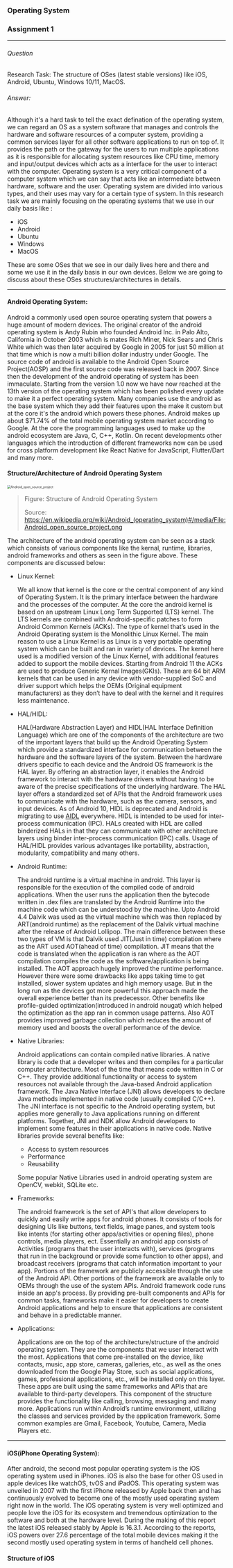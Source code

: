 ### Operating System 

### Assignment 1

---

###### Question

Research Task: The structure of OSes (latest stable versions) like iOS, Android, Ubuntu, Windows 10/11, MacOS.

###### Answer:

Although it's a hard task to tell the exact defination of the operating system, we can regard an OS as a system software that manages and controls the hardware and software resources of a computer system, providing a common services layer for all other software applications to run on top of. It provides the path or the gateway for the users to run multiple applications as it is responsible for allocating system resources like CPU time, memory and input/output devices which acts as a interface for the user to interact with the computer. Operating system is a very critical component of a computer system which we can say that acts like an intermediate between hardware, software and the user. Operating system are divided into various types, and their uses may vary for a certain type of system. In this research task we are mainly focusing on the operating systems that we use in our daily basis like :

* iOS 
* Android 
* Ubuntu
* Windows 
* MacOS

These are some OSes that we see in our daily lives here and there and some we use it in the daily basis in our own devices. Below we are going to discuss about these OSes structures/architectures in details.

---

#### Android Operating System:

Android a commonly used open source operating system that powers a huge amount of modern devices. The original creator of the android operating system is Andy Rubin who founded Android Inc. in Palo Alto, California in October 2003 which is mates Rich Miner, Nick Sears and Chris White which was then later acquired by Google in 2005 for just 50 million at that time which is now a multi billion dollar industry under Google. The source code of android is available to the Android Open Source Project(AOSP) and the first source code was released back in 2007. Since then the development of the android operating of system has been immaculate. Starting from the version 1.0 now we have now reached at the 13th version of the operating system which has been polished every update to make it a perfect operating system. Many companies use the android as the base system which they add their features upon the make it custom but at the core it's the android which powers these phones. Android makes up about $71.74% of the total mobile operating system market according to Google. At the core the programming languages used to make up the android ecosystem are Java, C, C++, Kotlin. On recent developments other languages which the introduction of different frameworks now can be used for cross platform development like React Native for JavaScript, Flutter/Dart and many more.

#### Structure/Architecture of Android Operating System

<img src="/home/tyzrex/Downloads/Android_open_source_project.png" alt="Android_open_source_project" style="zoom:50%;" />

> Figure: Structure of Android Operating System
>
> Source: https://en.wikipedia.org/wiki/Android_(operating_system)#/media/File:Android_open_source_project.png

The architecture of the android operating system can be seen as a stack which consists of various components like the kernal, runtime, libraries, android frameworks and others as seen in the figure above. These components are discussed below:

* Linux Kernel:

  We all know that kernel is the core or the central component of any kind of Operating System. It is the primary interface between the hardware and the processes of the computer.  At the core the android kernel is based on an upstream Linux Long Term Supported (LTS) kernel. The LTS kernels are combined with Android-specific patches to form Android Common Kernels (ACKs). The type of kernel that’s used in the Android Operating system is the Monolithic Linux Kernel. The main reason to use a Linux Kernel is as Linux is a very portable operating system which can be built and ran in variety of devices. The kernel here used is a modified version of the Linux Kernel, with additional features added to support the mobile devices. Starting from Android 11 the ACKs are used to produce Generic Kernal Images(GKIs). These are 64 bit ARM kernels that can be used in any device with vendor-supplied SoC and driver support which helps the OEMs (Original equipment manufacturers) as they don’t have to deal with the kernel and it requires less maintenance.

* HAL/HIDL:

  HAL(Hardware Abstraction Layer) and HIDL(HAL Interface Definition Language) which are one of the components of the architecture are two of the important layers that build up the Android Operating System which provide a standardized interface for communication between the hardware and the software layers of the system. Between the hardware drivers specific to each device and the Android OS framework is the HAL layer. By offering an abstraction layer, it enables the Android framework to interact with the hardware drivers without having to be aware of the precise specifications of the underlying hardware. The HAL layer offers a standardized set of APIs that the Android framework uses to communicate with the hardware, such as the camera, sensors, and input devices. As of Android 10, HIDL is deprecated and Android is migrating to use [AIDL](https://source.android.com/docs/core/architecture/aidl) everywhere. HIDL is intended to be used for inter-process communication (IPC). HALs created with HDL are called binderized HALs in that they can communicate with other architecture layers using binder inter-process communication (IPC) calls. Usage of HAL/HIDL provides various advantages like portability, abstraction, modularity, compatibility and many others.

* Android Runtime:

  The android runtime is a virtual machine in android. This layer is responsible for the execution of the compiled code of android applications. When the user runs the application then the bytecode written in .dex files are translated by the Android Runtime into the machine code which can be understood by the machine. Upto Android 4.4 Dalvik was used as the virtual machine which was then replaced by ART(android runtime) as the replacement of the Dalvik virtual machine after the release of Android Lollipop. The main difference between these two types of VM is that Dalvik used JIT(Just in time) compilation where as the ART used AOT(ahead of time) compilation. JIT means that the code is translated when the application is ran where as the AOT compilation compiles the code as the software/application is being installed. The AOT approach hugely improved the runtime performance. However there were some drawbacks like apps taking time to get installed, slower system updates and high memory usage. But in the long run as the devices got more powerful this approach made the overall experience better than its predecessor. Other benefits like profile-guided optimization(introduced in android nougat) which helped the optimization as the app ran in common usage patterns. Also AOT provides improved garbage collection which reduces the amount of memory used and boosts the overall performance of the device. 

* Native Libraries: 

  Android applications can contain compiled native libraries. A native library is code that a developer writes and then compiles for a particular computer architecture. Most of the time that means code written in C or C++. They provide additional functionality or access to system resources not available through the Java-based Android application framework. The Java Native Interface (JNI) allows developers to declare Java methods implemented in native code (usually compiled C/C++). The JNI interface is not specific to the Android operating system, but applies more generally to Java applications running on different platforms. Together, JNI and NDK allow Android developers to implement some features in their applications in native code. Native libraries provide several benefits like:

  * Access to system resources
  * Performance
  * Reusability

  Some popular Native Libraries used in android operating system are OpenCV, webkit, SQLite etc.

* Frameworks:

  The android framework is the set of API's that allow developers to quickly and easily write apps for android phones. It consists of tools for designing UIs like buttons, text fields, image panes, and system tools like intents (for starting other apps/activities or opening files), phone controls, media players, ect. Essentially an android app consists of Activities (programs that the user interacts with), services (programs that run in the background or provide some function to other apps), and broadcast receivers (programs that catch information important to your app). Portions of the framework are publicly accessible through the use of the Android API. Other portions of the framework are available only to OEMs through the use of the system APIs. Android framework code runs inside an app's process. By providing pre-built components and APIs for common tasks, frameworks make it easier for developers to create Android applications and help to ensure that applications are consistent and behave in a predictable manner.

* Applications:

  Applications are on the top of the architecture/structure of the android operating system. They are the components that we user interact with the most. Applications that come pre-installed on the device, like contacts, music, app store, cameras, galleries, etc., as well as the ones downloaded from the Google Play Store, such as social applications, games, professional applications, etc., will be installed only on this layer. These apps are built using the same frameworks and APIs that are available to third-party developers. This component of the structure provides the functionality like calling, browsing, messaging and many more. Applications run within Android’s runtime environment, utilizing the classes and services provided by the application framework. Some common examples are Gmail, Facebook, Youtube, Camera, Media Players etc.

---

#### iOS(iPhone Operating System):

After android, the second most popular operating system is the iOS operating system used in iPhones. iOS is also the base for other OS used in apple devices like watchOS, tvOS and iPadOS. This operating system was unveiled in 2007 with the first iPhone released by Apple back then and has continuously evolved to become one of the mostly used operating system right now in the world. The iOS operating system is very well optimized and people love the iOS for its ecosystem and tremendous optimization to the software and both at the hardware level. During the making of this report the latest iOS released stably by Apple is 16.3.1. According to the reports, iOS powers over 27.6 percentage of the total mobile devices making it the second mostly used operating system in terms of handheld cell phones. 

#### Structure of iOS 



